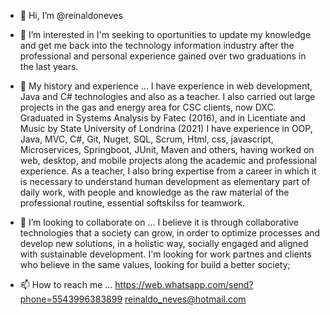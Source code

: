 - 👋 Hi, I’m @reinaldoneves

- 👀 I’m interested in 
    I'm seeking to oportunities to update my knowledge and get me back into the technology information industry
    after the professional and personal experience gained over two graduations in the last years.
    
- 🌱 My history and experience ...
    I have experience in web development, Java and C# technologies and also as a teacher.
    I also carried out large projects in the gas and energy area for CSC clients, now DXC.
    Graduated in Systems Analysis by Fatec (2016), and in Licentiate and Music by State University of Londrina (2021)
    I have experience in OOP, Java, MVC, C#, Git, Nuget, SQL, Scrum, Html, css,
    javascript, Microservices, Springboot, JUnit, Maven and others, having worked on web, desktop, and mobile projects
    along the academic and professional experience.
    As a teacher, I also bring expertise from a career in which it is necessary to understand human development as
    elementary part of daily work, with people and knowledge as the raw material of the professional routine, essential softskilss for teamwork.

- 💞️ I’m looking to collaborate on ...
    I believe it is through collaborative technologies that a society can grow, in order to optimize processes and develop new solutions,
    in a holistic way, socially engaged and aligned with sustainable development.
    I'm looking for work partnes and clients who believe in the same values, looking for build a better society;
    
- 📫 How to reach me ...
    https://web.whatsapp.com/send?phone=5543996383899
    reinaldo_neves@hotmail.com

<!---
reinaldoneves/reinaldoneves is a ✨ special ✨ repository because its `README.md` (this file) appears on your GitHub profile.
You can click the Preview link to take a look at your changes.
--->
